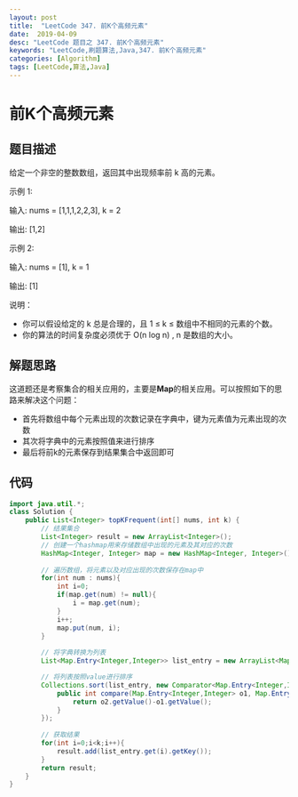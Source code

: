 ```yaml
---
layout: post
title:  "LeetCode 347. 前K个高频元素"
date:  2019-04-09
desc: "LeetCode 题目之 347. 前K个高频元素"
keywords: "LeetCode,刷题算法,Java,347. 前K个高频元素"
categories: [Algorithm]
tags: [LeetCode,算法,Java]
---
```

# 前K个高频元素

## 题目描述

给定一个非空的整数数组，返回其中出现频率前 k 高的元素。

示例 1:

输入: nums = [1,1,1,2,2,3], k = 2

输出: [1,2]

示例 2:

输入: nums = [1], k = 1

输出: [1]

说明：

- 你可以假设给定的 k 总是合理的，且 1 ≤ k ≤ 数组中不相同的元素的个数。
- 你的算法的时间复杂度必须优于 O(n log n) , n 是数组的大小。

## 解题思路

这道题还是考察集合的相关应用的，主要是**Map**的相关应用。可以按照如下的思路来解决这个问题：

- 首先将数组中每个元素出现的次数记录在字典中，键为元素值为元素出现的次数
- 其次将字典中的元素按照值来进行排序
- 最后将前k的元素保存到结果集合中返回即可

## 代码

```java
import java.util.*;
class Solution {
    public List<Integer> topKFrequent(int[] nums, int k) {
        // 结果集合
        List<Integer> result = new ArrayList<Integer>();
        // 创建一个hashmap用来存储数组中出现的元素及其对应的次数
        HashMap<Integer, Integer> map = new HashMap<Integer, Integer>();
        
        // 遍历数组，将元素以及对应出现的次数保存在map中
        for(int num : nums){
            int i=0;
            if(map.get(num) != null){
                i = map.get(num);
            }
            i++;
            map.put(num, i);
        }
        
        // 将字典转换为列表
        List<Map.Entry<Integer,Integer>> list_entry = new ArrayList<Map.Entry<Integer,Integer>>(map.entrySet());

        // 将列表按照value进行排序
        Collections.sort(list_entry, new Comparator<Map.Entry<Integer,Integer>>(){
            public int compare(Map.Entry<Integer,Integer> o1, Map.Entry<Integer,Integer> o2){
                return o2.getValue()-o1.getValue();
            }
        });
        
        // 获取结果
        for(int i=0;i<k;i++){
            result.add(list_entry.get(i).getKey());
        }
        return result;
    }
}
```